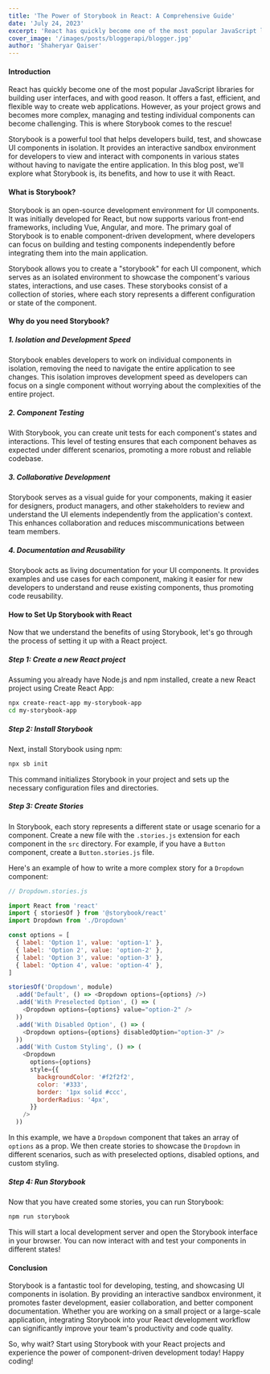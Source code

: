 ```yaml
---
title: 'The Power of Storybook in React: A Comprehensive Guide'
date: 'July 24, 2023'
excerpt: 'React has quickly become one of the most popular JavaScript libraries for building user interfaces, and with good reason. It offers a fast, efficient, and flexible way to create web applications.'
cover_image: '/images/posts/bloggerapi/blogger.jpg'
author: 'Shaheryar Qaiser'
---
```


#### Introduction

React has quickly become one of the most popular JavaScript libraries for building user interfaces, and with good reason. It offers a fast, efficient, and flexible way to create web applications. However, as your project grows and becomes more complex, managing and testing individual components can become challenging. This is where Storybook comes to the rescue!

Storybook is a powerful tool that helps developers build, test, and showcase UI components in isolation. It provides an interactive sandbox environment for developers to view and interact with components in various states without having to navigate the entire application. In this blog post, we'll explore what Storybook is, its benefits, and how to use it with React.

#### What is Storybook?

Storybook is an open-source development environment for UI components. It was initially developed for React, but now supports various front-end frameworks, including Vue, Angular, and more. The primary goal of Storybook is to enable component-driven development, where developers can focus on building and testing components independently before integrating them into the main application.

Storybook allows you to create a "storybook" for each UI component, which serves as an isolated environment to showcase the component's various states, interactions, and use cases. These storybooks consist of a collection of stories, where each story represents a different configuration or state of the component.

#### Why do you need Storybook?

##### 1. Isolation and Development Speed

Storybook enables developers to work on individual components in isolation, removing the need to navigate the entire application to see changes. This isolation improves development speed as developers can focus on a single component without worrying about the complexities of the entire project.

##### 2. Component Testing

With Storybook, you can create unit tests for each component's states and interactions. This level of testing ensures that each component behaves as expected under different scenarios, promoting a more robust and reliable codebase.

##### 3. Collaborative Development

Storybook serves as a visual guide for your components, making it easier for designers, product managers, and other stakeholders to review and understand the UI elements independently from the application's context. This enhances collaboration and reduces miscommunications between team members.

##### 4. Documentation and Reusability

Storybook acts as living documentation for your UI components. It provides examples and use cases for each component, making it easier for new developers to understand and reuse existing components, thus promoting code reusability.

#### How to Set Up Storybook with React

Now that we understand the benefits of using Storybook, let's go through the process of setting it up with a React project.

##### Step 1: Create a new React project

Assuming you already have Node.js and npm installed, create a new React project using Create React App:

```bash
npx create-react-app my-storybook-app
cd my-storybook-app
```

##### Step 2: Install Storybook

Next, install Storybook using npm:

```bash
npx sb init
```

This command initializes Storybook in your project and sets up the necessary configuration files and directories.

##### Step 3: Create Stories

In Storybook, each story represents a different state or usage scenario for a component. Create a new file with the `.stories.js` extension for each component in the `src` directory. For example, if you have a `Button` component, create a `Button.stories.js` file.

Here's an example of how to write a more complex story for a `Dropdown` component:

```javascript
// Dropdown.stories.js

import React from 'react'
import { storiesOf } from '@storybook/react'
import Dropdown from './Dropdown'

const options = [
  { label: 'Option 1', value: 'option-1' },
  { label: 'Option 2', value: 'option-2' },
  { label: 'Option 3', value: 'option-3' },
  { label: 'Option 4', value: 'option-4' },
]

storiesOf('Dropdown', module)
  .add('Default', () => <Dropdown options={options} />)
  .add('With Preselected Option', () => (
    <Dropdown options={options} value="option-2" />
  ))
  .add('With Disabled Option', () => (
    <Dropdown options={options} disabledOption="option-3" />
  ))
  .add('With Custom Styling', () => (
    <Dropdown
      options={options}
      style={{
        backgroundColor: '#f2f2f2',
        color: '#333',
        border: '1px solid #ccc',
        borderRadius: '4px',
      }}
    />
  ))
```

In this example, we have a `Dropdown` component that takes an array of `options` as a prop. We then create stories to showcase the `Dropdown` in different scenarios, such as with preselected options, disabled options, and custom styling.

##### Step 4: Run Storybook

Now that you have created some stories, you can run Storybook:

```bash
npm run storybook
```

This will start a local development server and open the Storybook interface in your browser. You can now interact with and test your components in different states!

#### Conclusion

Storybook is a fantastic tool for developing, testing, and showcasing UI components in isolation. By providing an interactive sandbox environment, it promotes faster development, easier collaboration, and better component documentation. Whether you are working on a small project or a large-scale application, integrating Storybook into your React development workflow can significantly improve your team's productivity and code quality.

So, why wait? Start using Storybook with your React projects and experience the power of component-driven development today! Happy coding!

